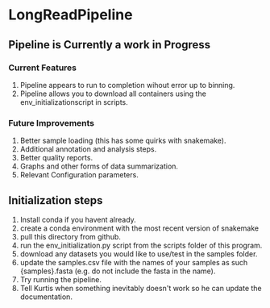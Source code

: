 # LongReadPipeline

## Pipeline is Currently a work in Progress 

### Current Features 

1. Pipeline appears to run to completion wihout error up to binning.
2. Pipeline allows you to download all containers using the env_initializationscript in scripts.

### Future Improvements 
1. Better sample loading (this has some quirks with snakemake).
2. Additional annotation and analysis steps.  
3. Better quality reports.
4. Graphs and other forms of data summarization.
5. Relevant Configuration parameters.

## Initialization steps
1. Install conda if you havent already.
2. create a conda environment with the most recent version of snakemake
3. pull this directory from github.
4. run the env_initialization.py script from the scripts folder of this program. 
5. download any datasets you would like to use/test in the samples folder. 
6. update the samples.csv file with the names of your samples as such {samples}.fasta (e.g. do not include the fasta in the name). 
7. Try running the pipeline.
8. Tell Kurtis when something inevitably doesn't work so he can update the documentation. 
